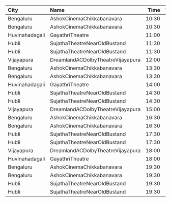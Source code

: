| City           | Name                              |  Time | Type       | Price | Capacity | Booked |
| :------------- | :-------------------------------- | ----: | :--------- | ----: | -------: | -----: |
| Bengaluru      | AshokCinemaChikkabanavara         | 10:30 | Balcony    |  120₹ |      193 |    166 |
| Bengaluru      | AshokCinemaChikkabanavara         | 10:30 | First      |  100₹ |      283 |    231 |
| Huvinahadagali | GayathriTheatre                   | 11:00 | FirstClass |   81₹ |      200 |      0 |
| Hubli          | SujathaTheatreNearOldBustand      | 11:30 | Balcony    |  130₹ |      289 |     90 |
| Hubli          | SujathaTheatreNearOldBustand      | 11:30 | DCircle    |  100₹ |      558 |    138 |
| Vijayapura     | DreamlandACDolbyTheatreVijayapura | 12:00 | Balcony    |  150₹ |      168 |     88 |
| Bengaluru      | AshokCinemaChikkabanavara         | 13:30 | Balcony    |  120₹ |      193 |    168 |
| Bengaluru      | AshokCinemaChikkabanavara         | 13:30 | First      |  100₹ |      283 |    231 |
| Huvinahadagali | GayathriTheatre                   | 14:00 | FirstClass |   81₹ |      200 |      0 |
| Hubli          | SujathaTheatreNearOldBustand      | 14:30 | Balcony    |  130₹ |      289 |     90 |
| Hubli          | SujathaTheatreNearOldBustand      | 14:30 | DCircle    |  100₹ |      558 |    138 |
| Vijayapura     | DreamlandACDolbyTheatreVijayapura | 15:00 | Balcony    |  150₹ |      168 |     88 |
| Bengaluru      | AshokCinemaChikkabanavara         | 16:30 | Balcony    |  120₹ |      193 |    166 |
| Bengaluru      | AshokCinemaChikkabanavara         | 16:30 | First      |  100₹ |      283 |    231 |
| Hubli          | SujathaTheatreNearOldBustand      | 17:30 | Balcony    |  130₹ |      289 |     90 |
| Hubli          | SujathaTheatreNearOldBustand      | 17:30 | DCircle    |  100₹ |      558 |    138 |
| Vijayapura     | DreamlandACDolbyTheatreVijayapura | 18:00 | Balcony    |  150₹ |      168 |     88 |
| Huvinahadagali | GayathriTheatre                   | 18:00 | FirstClass |   81₹ |      200 |      0 |
| Bengaluru      | AshokCinemaChikkabanavara         | 19:30 | Balcony    |  120₹ |      193 |    166 |
| Bengaluru      | AshokCinemaChikkabanavara         | 19:30 | First      |  100₹ |      283 |    231 |
| Hubli          | SujathaTheatreNearOldBustand      | 19:30 | Balcony    |  130₹ |      289 |     90 |
| Hubli          | SujathaTheatreNearOldBustand      | 19:30 | DCircle    |  100₹ |      558 |    138 |